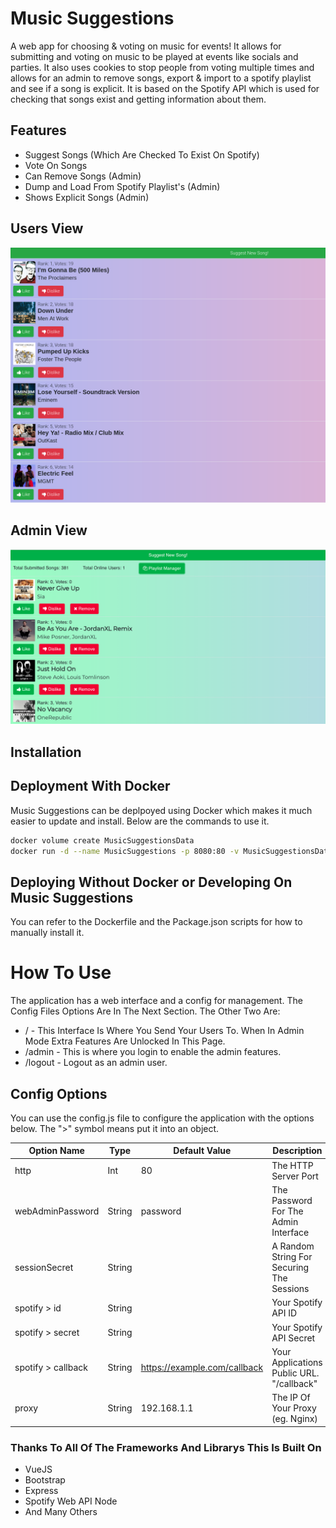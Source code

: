 # Music Suggestions
A web app for choosing & voting on music for events! It allows for submitting and voting on music to be played at events like socials and parties. It also uses cookies to stop people from voting multiple times and allows for an admin to remove songs, export & import to a spotify playlist and see if a song is explicit. It is based on the Spotify API which is used for checking that songs exist and getting information about them.

## Features
* Suggest Songs (Which Are Checked To Exist On Spotify)
* Vote On Songs
* Can Remove Songs (Admin)
* Dump and Load From Spotify Playlist's (Admin)
* Shows Explicit Songs (Admin)

## Users View
![alt text](https://github.com/oscartbeaumont/MusicSubmittions/blob/master/docs/users-view.png "Users View")

## Admin View
![alt text](https://github.com/oscartbeaumont/MusicSubmittions/blob/master/docs/admins-view.png "Admin View")

## Installation
## Deployment With Docker
Music Suggestions can be deplpoyed using Docker which makes it much easier to update and install. Below are the commands to use it.
```bash
docker volume create MusicSuggestionsData
docker run -d --name MusicSuggestions -p 8080:80 -v MusicSuggestionsData:/usr/src/app oscartbeaumont/musicsuggestions
```

## Deploying Without Docker or Developing On Music Suggestions
You can refer to the Dockerfile and the Package.json scripts for how to manually install it.

# How To Use
The application has a web interface and a config for management. The Config Files Options Are In The Next Section. The Other Two Are:
* / - This Interface Is Where You Send Your Users To. When In Admin Mode Extra Features Are Unlocked In This Page.
* /admin - This is where you login to enable the admin features.
* /logout - Logout as an admin user.

## Config Options
You can use the config.js file to configure the application with the options below. The ">" symbol means put it into an object.

| Option Name        | Type   | Default Value                | Description                               |
|--------------------|--------|------------------------------|-------------------------------------------|
| http               | Int    | 80                           | The HTTP Server Port                      |
| webAdminPassword   | String | password                     | The Password For The Admin Interface      |
| sessionSecret      | String |                              | A Random String For Securing The Sessions |
| spotify > id       | String |                              | Your Spotify API ID                       |
| spotify > secret   | String |                              | Your Spotify API Secret                   |
| spotify > callback | String | https://example.com/callback | Your Applications Public URL. "/callback" |
| proxy              | String | 192.168.1.1                  | The IP Of Your Proxy (eg. Nginx)          |

### Thanks To All Of The Frameworks And Librarys This Is Built On
* VueJS
* Bootstrap
* Express
* Spotify Web API Node
* And Many Others
